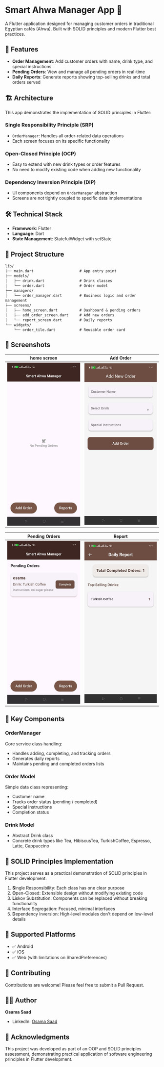 
# Smart Ahwa Manager App 🍵

A Flutter application designed for managing customer orders in traditional Egyptian cafés (Ahwa). Built with SOLID principles and modern Flutter best practices.

## 📱 Features

- **Order Management**: Add customer orders with name, drink type, and special instructions
- **Pending Orders**: View and manage all pending orders in real-time
- **Daily Reports**: Generate reports showing top-selling drinks and total orders served
  
## 🏗️ Architecture

This app demonstrates the implementation of SOLID principles in Flutter:

### Single Responsibility Principle (SRP)

- `OrderManager`: Handles all order-related data operations
- Each screen focuses on its specific functionality

### Open-Closed Principle (OCP)

- Easy to extend with new drink types or order features
- No need to modify existing code when adding new functionality

### Dependency Inversion Principle (DIP)

- UI components depend on `OrderManager` abstraction
- Screens are not tightly coupled to specific data implementations

## 🛠️ Technical Stack

- **Framework**: Flutter
- **Language**: Dart
- **State Management**: StatefulWidget with setState

## 📁 Project Structure

```
lib/
├── main.dart                     # App entry point
├── models/
│   ├── drink.dart                # Drink classes
│   └── order.dart                # Order model
├── managers/
│   └── order_manager.dart        # Business logic and order management
├── screens/
│   ├── home_screen.dart          # Dashboard & pending orders
│   ├── add_order_screen.dart     # Add new orders
│   └── report_screen.dart        # Daily reports
└── widgets/
    └── order_tile.dart           # Reusable order card

```


## 📸 Screenshots



|                     home screen                     |                       Add Order                       |
| :----------------------------------------------------: | :---------------------------------------------------: |
| <img src="screen_shots/home.jpg" width="300"> | <img src="screen_shots/order.jpg" width="300"> |

|                     Pending Orders                     |                     Report                      |
| :----------------------------------------------------: | :-----------------------------------------------------: |
| <img src="screen_shots/order_home.jpg" width="300"> | <img src="screen_shots/report.jpg" width="300"> |


## 🔧 Key Components

### OrderManager

Core service class handling:

- Handles adding, completing, and tracking orders
- Generates daily reports
- Maintains pending and completed orders lists

### Order Model

Simple data class representing:

- Customer name
- Tracks order status (pending / completed)
- Special instructions
- Completion status

### Drink Model

- Abstract Drink class
- Concrete drink types like Tea, HibiscusTea, TurkishCoffee, Espresso, Latte, Cappuccino


## 🎯 SOLID Principles Implementation

This project serves as a practical demonstration of SOLID principles in Flutter development:

1. **S**ingle Responsibility: Each class has one clear purpose
2. **O**pen-Closed: Extensible design without modifying existing code
3. **L**iskov Substitution: Components can be replaced without breaking functionality
4. **I**nterface Segregation: Focused, minimal interfaces
5. **D**ependency Inversion: High-level modules don't depend on low-level details

## 📱 Supported Platforms

- ✅ Android
- ✅ iOS
- ✅ Web (with limitations on SharedPreferences)

## 🤝 Contributing

Contributions are welcome! Please feel free to submit a Pull Request.

## 👨‍💻 Author

**Osama Saad**

- LinkedIn: [Osama Saad](https://www.linkedin.com/in/osama-saad-a9970b250/)

## 🙏 Acknowledgments

This project was developed as part of an OOP and SOLID principles assessment, demonstrating practical application of software engineering principles in Flutter development.

